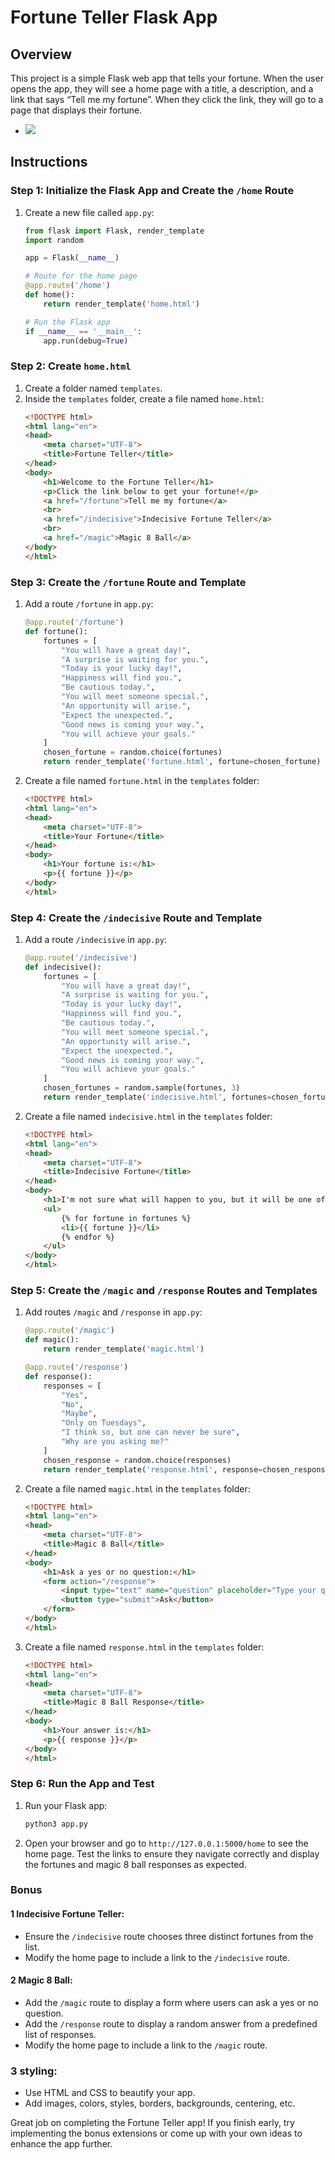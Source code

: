 # Fortune Teller Flask App

## Overview
This project is a simple Flask web app that tells your fortune. When the user opens the app, they will see a home page with a title, a description, and a link that says “Tell me my fortune”. When they click the link, they will go to a page that displays their fortune.

 - <img src="https://raw.githubusercontent.com/meet-projects/Y2-Summer-Labs/master/0.6.%20Advanced%20Flask%20fortune-teller/fortune.jpg" >
## Instructions

### **Step 1: Initialize the Flask App and Create the `/home` Route**
1. Create a new file called `app.py`:
    ```python
    from flask import Flask, render_template
    import random

    app = Flask(__name__)

    # Route for the home page
    @app.route('/home')
    def home():
        return render_template('home.html')

    # Run the Flask app
    if __name__ == '__main__':
        app.run(debug=True)
    ```

### **Step 2: Create `home.html`**
1. Create a folder named `templates`.
2. Inside the `templates` folder, create a file named `home.html`:
    ```html
    <!DOCTYPE html>
    <html lang="en">
    <head>
        <meta charset="UTF-8">
        <title>Fortune Teller</title>
    </head>
    <body>
        <h1>Welcome to the Fortune Teller</h1>
        <p>Click the link below to get your fortune!</p>
        <a href="/fortune">Tell me my fortune</a>
        <br>
        <a href="/indecisive">Indecisive Fortune Teller</a>
        <br>
        <a href="/magic">Magic 8 Ball</a>
    </body>
    </html>
    ```

### **Step 3: Create the `/fortune` Route and Template**
1. Add a route `/fortune` in `app.py`:
    ```python
    @app.route('/fortune')
    def fortune():
        fortunes = [
            "You will have a great day!",
            "A surprise is waiting for you.",
            "Today is your lucky day!",
            "Happiness will find you.",
            "Be cautious today.",
            "You will meet someone special.",
            "An opportunity will arise.",
            "Expect the unexpected.",
            "Good news is coming your way.",
            "You will achieve your goals."
        ]
        chosen_fortune = random.choice(fortunes)
        return render_template('fortune.html', fortune=chosen_fortune)
    ```

2. Create a file named `fortune.html` in the `templates` folder:
    ```html
    <!DOCTYPE html>
    <html lang="en">
    <head>
        <meta charset="UTF-8">
        <title>Your Fortune</title>
    </head>
    <body>
        <h1>Your fortune is:</h1>
        <p>{{ fortune }}</p>
    </body>
    </html>
    ```

### **Step 4: Create the `/indecisive` Route and Template**
1. Add a route `/indecisive` in `app.py`:
    ```python
    @app.route('/indecisive')
    def indecisive():
        fortunes = [
            "You will have a great day!",
            "A surprise is waiting for you.",
            "Today is your lucky day!",
            "Happiness will find you.",
            "Be cautious today.",
            "You will meet someone special.",
            "An opportunity will arise.",
            "Expect the unexpected.",
            "Good news is coming your way.",
            "You will achieve your goals."
        ]
        chosen_fortunes = random.sample(fortunes, 3)
        return render_template('indecisive.html', fortunes=chosen_fortunes)
    ```

2. Create a file named `indecisive.html` in the `templates` folder:
    ```html
    <!DOCTYPE html>
    <html lang="en">
    <head>
        <meta charset="UTF-8">
        <title>Indecisive Fortune</title>
    </head>
    <body>
        <h1>I'm not sure what will happen to you, but it will be one of the following three things:</h1>
        <ul>
            {% for fortune in fortunes %}
            <li>{{ fortune }}</li>
            {% endfor %}
        </ul>
    </body>
    </html>
    ```

### **Step 5: Create the `/magic` and `/response` Routes and Templates**
1. Add routes `/magic` and `/response` in `app.py`:
    ```python
    @app.route('/magic')
    def magic():
        return render_template('magic.html')

    @app.route('/response')
    def response():
        responses = [
            "Yes",
            "No",
            "Maybe",
            "Only on Tuesdays",
            "I think so, but one can never be sure",
            "Why are you asking me?"
        ]
        chosen_response = random.choice(responses)
        return render_template('response.html', response=chosen_response)
    ```

2. Create a file named `magic.html` in the `templates` folder:
    ```html
    <!DOCTYPE html>
    <html lang="en">
    <head>
        <meta charset="UTF-8">
        <title>Magic 8 Ball</title>
    </head>
    <body>
        <h1>Ask a yes or no question:</h1>
        <form action="/response">
            <input type="text" name="question" placeholder="Type your question here">
            <button type="submit">Ask</button>
        </form>
    </body>
    </html>
    ```

3. Create a file named `response.html` in the `templates` folder:
    ```html
    <!DOCTYPE html>
    <html lang="en">
    <head>
        <meta charset="UTF-8">
        <title>Magic 8 Ball Response</title>
    </head>
    <body>
        <h1>Your answer is:</h1>
        <p>{{ response }}</p>
    </body>
    </html>
    ```

### **Step 6: Run the App and Test**
1. Run your Flask app:
    ```bash
    python3 app.py
    ```

2. Open your browser and go to `http://127.0.0.1:5000/home` to see the home page. Test the links to ensure they navigate correctly and display the fortunes and magic 8 ball responses as expected.

### Bonus 
#### 1 Indecisive Fortune Teller:
- Ensure the `/indecisive` route chooses three distinct fortunes from the list.
- Modify the home page to include a link to the `/indecisive` route.

#### 2 Magic 8 Ball:
-  Add the `/magic` route to display a form where users can ask a yes or no question.
-  Add the `/response` route to display a random answer from a predefined list of responses.
-  Modify the home page to include a link to the `/magic` route.

### 3 styling:
- Use HTML and CSS to beautify your app.
- Add images, colors, styles, borders, backgrounds, centering, etc.

Great job on completing the Fortune Teller app! If you finish early, try implementing the bonus extensions or come up with your own ideas to enhance the app further.
